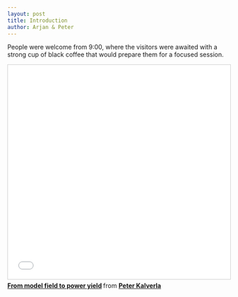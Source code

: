 ```yaml
---
layout: post
title: Introduction
author: Arjan & Peter
---
```


People were welcome from 9:00, where the visitors were awaited with a strong cup of black coffee that would prepare them for a focused session.

<iframe src="//www.slideshare.net/slideshow/embed_code/key/1fY90pEC8MpAgJ" width="595" height="485" frameborder="0" marginwidth="0" marginheight="0" scrolling="no" style="border:1px solid #CCC; border-width:1px; margin-bottom:5px; max-width: 100%;" allowfullscreen> </iframe> <div style="margin-bottom:5px"> <strong> <a href="//www.slideshare.net/PeterKalverla/from-model-field-to-power-yield" title="From model field to power yield" target="_blank">From model field to power yield</a> </strong> from <strong><a target="_blank" href="https://www.slideshare.net/PeterKalverla">Peter Kalverla</a></strong> </div>
